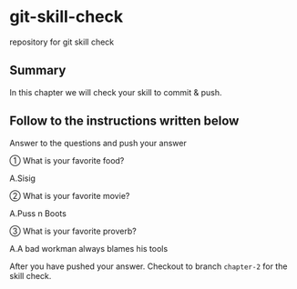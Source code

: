 # git-skill-check

repository for git skill check

## Summary

In this chapter we will check your skill to commit & push.

## Follow to the instructions written below

Answer to the questions and push your answer

① What is your favorite food?

A.Sisig

② What is your favorite movie?

A.Puss n Boots

③ What is your favorite proverb?

A.A bad workman always blames his tools

After you have pushed your answer. Checkout to branch `chapter-2` for the skill check.
